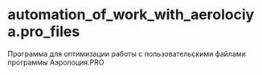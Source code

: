 # automation_of_work_with_aerolociya.pro_files
 Программа для оптимизации работы с пользовательскими файлами программы Аэролоция.PRO

